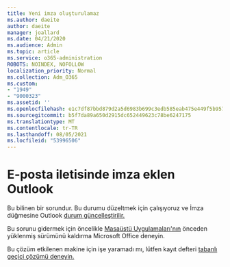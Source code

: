 ```yaml
---
title: Yeni imza oluşturulamaz
ms.author: daeite
author: daeite
manager: joallard
ms.date: 04/21/2020
ms.audience: Admin
ms.topic: article
ms.service: o365-administration
ROBOTS: NOINDEX, NOFOLLOW
localization_priority: Normal
ms.collection: Adm_O365
ms.custom:
- "1949"
- "9000323"
ms.assetid: ''
ms.openlocfilehash: e1c7df87bbd879d2a5d6983b699c3edb585eab475e449f5b95775927d704361e
ms.sourcegitcommit: b5f7da89a650d2915dc652449623c78be6247175
ms.translationtype: MT
ms.contentlocale: tr-TR
ms.lasthandoff: 08/05/2021
ms.locfileid: "53996506"
---
```

# <a name="cannot-add-or-create-a-new-signature-in-outlook"></a>E-posta iletisinde imza eklen Outlook

Bu bilinen bir sorundur. Bu durumu düzeltmek için çalışıyoruz ve İmza düğmesine Outlook [durum güncelleştirilir.](https://support.office.com/article/c70b36c2-66ca-401c-ab45-f29a46495d02)

Bu sorunu gidermek için öncelikle [Masaüstü Uygulamaları'nın](https://support.office.com/article/c70b36c2-66ca-401c-ab45-f29a46495d02) önceden yüklenmiş sürümünü kaldırma Microsoft Office deneyin. 

Bu çözüm etkilenen makine için işe yaramadı mı, lütfen kayıt defteri [tabanlı geçici çözümü deneyin.](https://support.office.com/article/c70b36c2-66ca-401c-ab45-f29a46495d02)